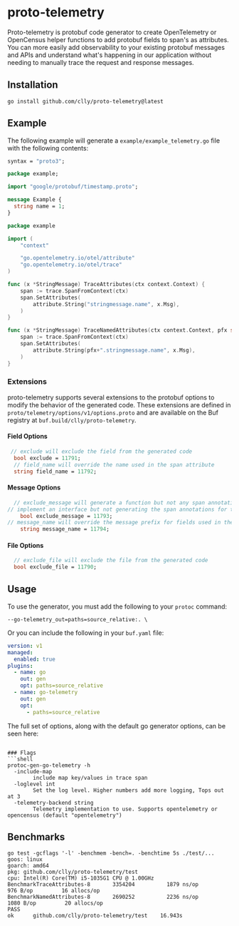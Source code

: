 # proto-telemetry

Proto-telemetry is protobuf code generator to create OpenTelemetry or 
OpenCensus helper functions to add protobuf fields to span's as attributes. 
You can more easily add observability to your existing protobuf messages and 
APIs and understand what's happening in our application without needing to 
manually trace the request and response messages.

## Installation

```shell
go install github.com/clly/proto-telemetry@latest
```

## Example

The following example will generate a `example/example_telemetry.go` file with
the following contents:

```proto
syntax = "proto3";

package example;

import "google/protobuf/timestamp.proto";

message Example {
  string name = 1;
}
```

```go
package example

import (
	"context"

	"go.opentelemetry.io/otel/attribute"
	"go.opentelemetry.io/otel/trace"
)

func (x *StringMessage) TraceAttributes(ctx context.Context) {
	span := trace.SpanFromContext(ctx)
	span.SetAttributes(
		attribute.String("stringmessage.name", x.Msg),
	)
}

func (x *StringMessage) TraceNamedAttributes(ctx context.Context, pfx string) {
	span := trace.SpanFromContext(ctx)
	span.SetAttributes(
		attribute.String(pfx+".stringmessage.name", x.Msg),
	)
}
```

### Extensions

proto-telemetry supports several extensions to the protobuf options to 
modify the behavior of the generated code. These extensions are defined in 
`proto/telemetry/options/v1/options.proto` and are available on the Buf 
registry at `buf.build/clly/proto-telemetry`.

#### Field Options

```protobuf
 // exclude will exclude the field from the generated code
  bool exclude = 11791;
  // field_name will override the name used in the span attribute
  string field_name = 11792;
```

#### Message Options

```protobuf
  // exclude_message will generate a function but not any span annotations. This is useful for assuming functions
// implement an interface but not generating the span annotations for the message itself.
    bool exclude_message = 11793;
// message_name will override the message prefix for fields used in the span attribute
    string message_name = 11794;
```

#### File Options

```protobuf
  // exclude_file will exclude the file from the generated code
  bool exclude_file = 11790;
```

## Usage
To use the generator, you must add the following to your `protoc` command:

```
--go-telemetry_out=paths=source_relative:. \
```

Or you can include the following in your `buf.yaml` file:

```yaml
version: v1
managed:
  enabled: true
plugins:
  - name: go
    out: gen
    opt: paths=source_relative
  - name: go-telemetry
    out: gen
    opt:
      - paths=source_relative
```
The full set of options, along with the default go generator options, can be 
seen here:
```shell

### Flags
```shell
protoc-gen-go-telemetry -h
  -include-map
    	include map key/values in trace span
  -loglevel int
    	Set the log level. Higher numbers add more logging, Tops out at 3
  -telemetry-backend string
    	Telemetry implementation to use. Supports opentelemetry or opencensus (default "opentelemetry")
```

## Benchmarks

```shell
go test -gcflags '-l' -benchmem -bench=. -benchtime 5s ./test/...
goos: linux
goarch: amd64
pkg: github.com/clly/proto-telemetry/test
cpu: Intel(R) Core(TM) i5-1035G1 CPU @ 1.00GHz
BenchmarkTraceAttributes-8   	 3354204	      1879 ns/op	     976 B/op	      16 allocs/op
BenchmarkNamedAttributes-8   	 2690252	      2236 ns/op	    1080 B/op	      20 allocs/op
PASS
ok  	github.com/clly/proto-telemetry/test	16.943s
```